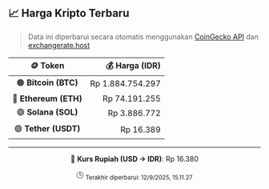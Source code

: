 

<!-- HARGA_KRIPTO -->
## 📈 Harga Kripto Terbaru

> Data ini diperbarui secara otomatis menggunakan [CoinGecko API](https://www.coingecko.com/) dan [exchangerate.host](https://exchangerate.host/)

<div align="center">

| 🪙 Token | 💰 Harga (IDR) |
|:------:|---------------:|
| 🟠 **Bitcoin (BTC)**   | Rp 1.884.754.297 |
| 🔵 **Ethereum (ETH)**  | Rp 74.191.255 |
| 🟣 **Solana (SOL)**    | Rp 3.886.772 |
| 🟢 **Tether (USDT)**   | Rp 16.389 |

---

💱 **Kurs Rupiah (USD → IDR)**: Rp 16.380

🕒 <sub>Terakhir diperbarui: 12/9/2025, 15.11.27</sub>

</div>
<!-- /HARGA_KRIPTO -->
